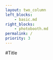 ```yaml
---
layout: two_column
left_blocks:
    - basic.md
right_blocks:
    - photobooth.md
permalink: /
priority: 3
---
```


#Title
